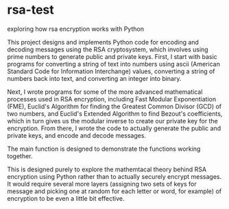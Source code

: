 # rsa-test
exploring how rsa encryption works with Python
 
This project designs and implements Python code for encoding and decoding messages using the RSA cryptosystem, which involves using prime numbers to generate public and private keys.  First, I start with basic programs for converting a string of text into numbers using ascii (American Standard Code for Information Interchange) values, converting a string of numbers back into text, and converting an integer into binary.

Next, I wrote programs for some of the more advanced mathematical processes used in RSA encryption, including Fast Modular Exponentiation (FME), Euclid's Algorithm for finding the Greatest Common Divisor (GCD) of two numbers, and Euclid's Extended Algorithm to find Bezout's coefficients, which in turn gives us the modular inverse to create our private key for the encryption.  From there, I wrote the code to actually generate the public and private keys, and encode and decode messages.

The main function is designed to demonstrate the functions working together.

This is designed purely to explore the mathemtacal theory behind RSA encryption using Python rather than to actually securely encrypt messages.  It would require several more layers (assigning two sets of keys for message and picking one at random for each letter or word, for example) of encryption to be even a little bit effective.
